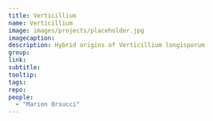 ```yaml
---
title: Verticillium
name: Verticillium
image: images/projects/placeholder.jpg
imagecaption: 
description: Hybrid origins of Verticillium longisporum
group: 
link: 
subtitle: 
tooltip: 
tags:
repo: 
people:
  - "Marion Orsucci"
---
```


